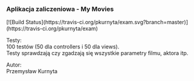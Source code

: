 <h3>Aplikacja zaliczeniowa - My Movies</h3>
[![Build Status](https://travis-ci.org/pkurnyta/exam.svg?branch=master)](https://travis-ci.org/pkurnyta/exam)

Testy:<br/>
100 testów (50 dla controllers i 50 dla views).<br/>
Testy sprawdzają czy zgadzają się wszystkie parametry filmu, aktora itp.

Autor: <br/>
Przemysław Kurnyta


